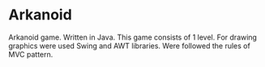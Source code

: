 # Arkanoid
Arkanoid game.
Written in Java.
This game consists of 1 level.
For drawing graphics were used Swing and AWT libraries.
Were followed the rules of MVC pattern.
